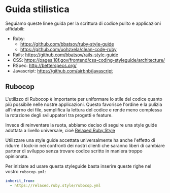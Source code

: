 # Guida stilistica

Seguiamo queste linee guida per la scrittura di codice pulito e applicazioni affidabili:

- Ruby: 
  - https://github.com/bbatsov/ruby-style-guide
  - https://github.com/uohzxela/clean-code-ruby
- Rails: https://github.com/bbatsov/rails-style-guide
- CSS: https://pages.18f.gov/frontend/css-coding-styleguide/architecture/
- RSpec: http://betterspecs.org/
- Javascript: https://github.com/airbnb/javascript

## Rubocop

L'utilizzo di Rubocop è importante per uniformare lo stile del codice quanto più possibile nelle 
nostre applicazioni. Questo favorisce l'ordine e la pulizia all'interno dei file, semplifica la 
lettura del codice e rende meno complessa la rotazione degli sviluppatori tra progetti e feature.

Invece di reinventare la ruota, abbiamo deciso di seguire una style guide adottata a livello 
universale, cioè [Relaxed.Ruby.Style](http://relaxed.ruby.style/)

Utilizzare una style guide accettata universalmente ha anche l'effetto di ridurre il lock-in nei 
confronti dei nostri clienti che saranno liberi di cambiare partner di sviluppo senza trovare
codice scritto in maniera troppo opinionata.

Per iniziare ad usare questa styleguide basta inserire queste righe nel vostro `rubocop.yml`:

```yaml
inherit_from:
  - https://relaxed.ruby.style/rubocop.yml
```
